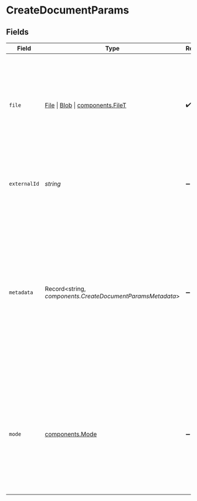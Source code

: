 # CreateDocumentParams


## Fields

| Field                                                                                                                                                                                                                                                                                                                                                                                                                                  | Type                                                                                                                                                                                                                                                                                                                                                                                                                                   | Required                                                                                                                                                                                                                                                                                                                                                                                                                               | Description                                                                                                                                                                                                                                                                                                                                                                                                                            |
| -------------------------------------------------------------------------------------------------------------------------------------------------------------------------------------------------------------------------------------------------------------------------------------------------------------------------------------------------------------------------------------------------------------------------------------- | -------------------------------------------------------------------------------------------------------------------------------------------------------------------------------------------------------------------------------------------------------------------------------------------------------------------------------------------------------------------------------------------------------------------------------------- | -------------------------------------------------------------------------------------------------------------------------------------------------------------------------------------------------------------------------------------------------------------------------------------------------------------------------------------------------------------------------------------------------------------------------------------- | -------------------------------------------------------------------------------------------------------------------------------------------------------------------------------------------------------------------------------------------------------------------------------------------------------------------------------------------------------------------------------------------------------------------------------------- |
| `file`                                                                                                                                                                                                                                                                                                                                                                                                                                 | [File](https://developer.mozilla.org/en-US/docs/Web/API/File) \| [Blob](https://developer.mozilla.org/en-US/docs/Web/API/Blob) \| [components.FileT](../../models/components/filet.md)                                                                                                                                                                                                                                                 | :heavy_check_mark:                                                                                                                                                                                                                                                                                                                                                                                                                     | The binary file to upload, extract, and index for retrieval. The following file types are supported: Plain Text: `.eml` `.html` `.json` `.md` `.msg` `.rst` `.rtf` `.txt` `.xml`<br/>Images: `.png` `.webp` `.jpg` `.jpeg` `.tiff` `.bmp` `.heic`<br/>Documents: `.csv` `.doc` `.docx` `.epub` `.odt` `.pdf` `.ppt` `.pptx` `.tsv` `.xlsx`.                                                                                            |
| `externalId`                                                                                                                                                                                                                                                                                                                                                                                                                           | *string*                                                                                                                                                                                                                                                                                                                                                                                                                               | :heavy_minus_sign:                                                                                                                                                                                                                                                                                                                                                                                                                     | An optional identifier for the document. A common value might be an id in an external system or the URL where the source file may be found.                                                                                                                                                                                                                                                                                            |
| `metadata`                                                                                                                                                                                                                                                                                                                                                                                                                             | Record<string, *components.CreateDocumentParamsMetadata*>                                                                                                                                                                                                                                                                                                                                                                              | :heavy_minus_sign:                                                                                                                                                                                                                                                                                                                                                                                                                     | Metadata for the document. Keys must be strings. Values may be strings, numbers, booleans, or lists of strings. Numbers may be integers or floating point and will be converted to 64 bit floating point. 1000 total values are allowed. Each item in an array counts towards the total. The following keys are reserved for internal use: `document_id`, `document_type`, `document_source`, `document_name`, `document_uploaded_at`. |
| `mode`                                                                                                                                                                                                                                                                                                                                                                                                                                 | [components.Mode](../../models/components/mode.md)                                                                                                                                                                                                                                                                                                                                                                                     | :heavy_minus_sign:                                                                                                                                                                                                                                                                                                                                                                                                                     | Partition strategy for the document. Options are `'hi_res'` or `'fast'`. Only applicable for rich documents such as word documents and PDFs. When set to `'hi_res'`, images and tables will be extracted from the document. `'fast'` will only extract text. `'fast'` may be up to 20x faster than `'hi_res'`.                                                                                                                         |